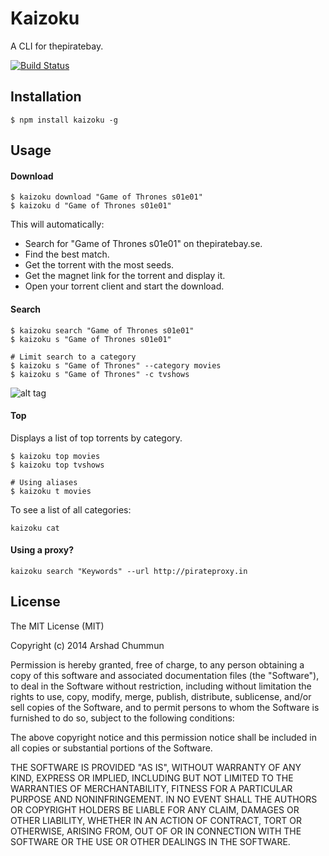 Kaizoku
===
A CLI for thepiratebay.

[![Build Status](https://travis-ci.org/arshad/kaizoku.svg?branch=master)](https://travis-ci.org/arshad/kaizoku)

Installation
--------------

    $ npm install kaizoku -g

Usage
--------------

#### Download

    $ kaizoku download "Game of Thrones s01e01"
    $ kaizoku d "Game of Thrones s01e01"
    
This will automatically:

* Search for "Game of Thrones s01e01" on thepiratebay.se.
* Find the best match.
* Get the torrent with the most seeds.
* Get the magnet link for the torrent and display it.
* Open your torrent client and start the download.

#### Search

    $ kaizoku search "Game of Thrones s01e01"
    $ kaizoku s "Game of Thrones s01e01"

    # Limit search to a category
    $ kaizoku s "Game of Thrones" --category movies
    $ kaizoku s "Game of Thrones" -c tvshows
    
![alt tag](https://raw.githubusercontent.com/arshad/kaizoku/master/screenshot.png)

#### Top
Displays a list of top torrents by category.

    $ kaizoku top movies
    $ kaizoku top tvshows
    
    # Using aliases
    $ kaizoku t movies
    
To see a list of all categories:

    kaizoku cat

#### Using a proxy?

    kaizoku search "Keywords" --url http://pirateproxy.in

License
--------------

The MIT License (MIT)

Copyright (c) 2014 Arshad Chummun

Permission is hereby granted, free of charge, to any person obtaining a copy
of this software and associated documentation files (the "Software"), to deal
in the Software without restriction, including without limitation the rights
to use, copy, modify, merge, publish, distribute, sublicense, and/or sell
copies of the Software, and to permit persons to whom the Software is
furnished to do so, subject to the following conditions:

The above copyright notice and this permission notice shall be included in all
copies or substantial portions of the Software.

THE SOFTWARE IS PROVIDED "AS IS", WITHOUT WARRANTY OF ANY KIND, EXPRESS OR
IMPLIED, INCLUDING BUT NOT LIMITED TO THE WARRANTIES OF MERCHANTABILITY,
FITNESS FOR A PARTICULAR PURPOSE AND NONINFRINGEMENT. IN NO EVENT SHALL THE
AUTHORS OR COPYRIGHT HOLDERS BE LIABLE FOR ANY CLAIM, DAMAGES OR OTHER
LIABILITY, WHETHER IN AN ACTION OF CONTRACT, TORT OR OTHERWISE, ARISING FROM,
OUT OF OR IN CONNECTION WITH THE SOFTWARE OR THE USE OR OTHER DEALINGS IN THE
SOFTWARE.

  

